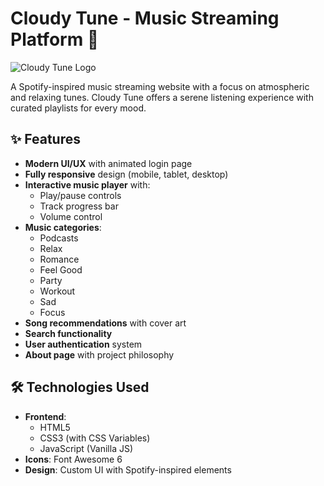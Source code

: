 # Cloudy Tune - Music Streaming Platform 🎵

![Cloudy Tune Logo](https://yt3.googleusercontent.com/7lVrCDXQVlOf12DC-21OMmRRy1fvt47wqgsZ8T5hwlGbJIpVmYVxR8o0OI5XJHo1joJKBAX9=s160-c-k-c0x00ffffff-no-rj)

A Spotify-inspired music streaming website with a focus on atmospheric and relaxing tunes. Cloudy Tune offers a serene listening experience with curated playlists for every mood.

## ✨ Features

- **Modern UI/UX** with animated login page
- **Fully responsive** design (mobile, tablet, desktop)
- **Interactive music player** with:
  - Play/pause controls
  - Track progress bar
  - Volume control
- **Music categories**:
  - Podcasts
  - Relax
  - Romance
  - Feel Good
  - Party
  - Workout
  - Sad
  - Focus
- **Song recommendations** with cover art
- **Search functionality**
- **User authentication** system
- **About page** with project philosophy

## 🛠️ Technologies Used

- **Frontend**:
  - HTML5
  - CSS3 (with CSS Variables)
  - JavaScript (Vanilla JS)
- **Icons**: Font Awesome 6
- **Design**: Custom UI with Spotify-inspired elements
